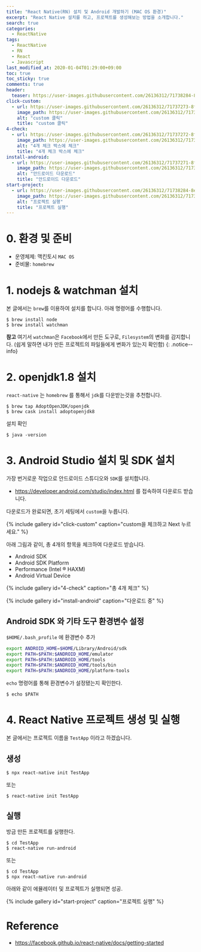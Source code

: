 ```yaml
---
title: "React Native(RN) 설치 및 Android 개발하기 (MAC OS 환경)"
excerpt: "React Native 설치를 하고, 프로젝트를 생성해보는 방법을 소개합니다."
search: true
categories:
  - ReactNative
tags:
  - ReactNative
  - RN
  - React
  - Javascript
last_modified_at: 2020-01-04T01:29:00+09:00
toc: true
toc_sticky: true
comments: true
header:
  teaser: https://user-images.githubusercontent.com/26136312/71738284-8e454600-2e99-11ea-88d7-d11483696cd2.png
click-custom:
  - url: https://user-images.githubusercontent.com/26136312/71737273-8f28a880-2e96-11ea-9901-faca36998e3b.png
    image_path: https://user-images.githubusercontent.com/26136312/71737273-8f28a880-2e96-11ea-9901-faca36998e3b.png
    alt: "custom 클릭"
    title: "custom 클릭"
4-check:
  - url: https://user-images.githubusercontent.com/26136312/71737272-8f28a880-2e96-11ea-9f52-413dad45b341.png
    image_path: https://user-images.githubusercontent.com/26136312/71737272-8f28a880-2e96-11ea-9f52-413dad45b341.png
    alt: "4개 체크 박스에 체크"
    title: "4개 체크 박스에 체크"
install-android:
  - url: https://user-images.githubusercontent.com/26136312/71737271-8f28a880-2e96-11ea-8f94-8b4b00fd1f86.png
    image_path: https://user-images.githubusercontent.com/26136312/71737271-8f28a880-2e96-11ea-8f94-8b4b00fd1f86.png
    alt: "안드로이드 다운로드"
    title: "안드로이드 다운로드"
start-project:
  - url: https://user-images.githubusercontent.com/26136312/71738284-8e454600-2e99-11ea-88d7-d11483696cd2.png
    image_path: https://user-images.githubusercontent.com/26136312/71738284-8e454600-2e99-11ea-88d7-d11483696cd2.png
    alt: "프로젝트 실행"
    title: "프로젝트 실행"
---
```


# 0. 환경 및 준비

- 운영체제: 맥킨토시 `MAC OS`
- 준비물: `homebrew`

# 1. nodejs & watchman 설치

본 글에서는 `brew`를 이용하여 설치를 합니다. 아래 명령어를 수행합니다.

```
$ brew install node
$ brew install watchman
```

<i class="fas fa-feather-alt"></i> **참고** 여기서 `watchman`은 `Facebook`에서 만든 도구로, `Filesystem`의 변화를 감지합니다. (쉽게 말하면 내가 만든 프로젝트의 파일들에게 변화가 있는지 확인함)
{: .notice--info}

# 2. openjdk1.8 설치

`react-native` 는 `homebrew` 를 통해서 `jdk`를 다운받는것을 추천합니다.

```
$ brew tap AdoptOpenJDK/openjdk
$ brew cask install adoptopenjdk8
```

설치 확인

```
$ java -version
```

# 3. Android Studio 설치 및 SDK 설치

가장 번거로운 작업으로 안드로이드 스튜디오와 `SDK`를 설치합니다.

- <a href="https://developer.android.com/studio/index.html" target="_blank">https://developer.android.com/studio/index.html</a> 를 접속하여 다운로드 받습니다.

다운로드가 완료되면, 초기 세팅에서 `custom`을 누릅니다.

{% include gallery id="click-custom" caption="custom을 체크하고 Next 누르세요." %}

아래 그림과 같이, 총 4개의 항목을 체크하여 다운로드 받습니다.

- Android SDK
- Android SDK Platform
- Performance (Intel ® HAXM)
- Android Virtual Device

{% include gallery id="4-check" caption="총 4개 체크" %}

{% include gallery id="install-android" caption="다운로드 중" %}

## Android SDK 와 기타 도구 환경변수 설정

`$HOME/.bash_profile` 에 환경변수 추가

```bash
export ANDROID_HOME=$HOME/Library/Android/sdk
export PATH=$PATH:$ANDROID_HOME/emulator
export PATH=$PATH:$ANDROID_HOME/tools
export PATH=$PATH:$ANDROID_HOME/tools/bin
export PATH=$PATH:$ANDROID_HOME/platform-tools
```

`echo` 명령어를 통해 환경변수가 설정됐는지 확인한다.

```
$ echo $PATH
```

# 4. React Native 프로젝트 생성 및 실행

본 글에서는 프로젝트 이름을 `TestApp` 이라고 하겠습니다.

## 생성

```
$ npx react-native init TestApp
```

또는

```
$ react-native init TestApp
```

## 실행

방금 만든 프로젝트를 실행한다.

```
$ cd TestApp
$ react-native run-android
```

또는

```
$ cd TestApp
$ npx react-native run-android
```

아래와 같이 에뮬레이터 및 프로젝트가 실행되면 성공.

{% include gallery id="start-project" caption="프로젝트 실행" %}

# Reference

- <a href="https://facebook.github.io/react-native/docs/getting-started" target="_blank">https://facebook.github.io/react-native/docs/getting-started</a>
